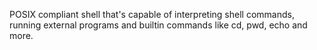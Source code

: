 POSIX compliant shell that's capable of interpreting shell commands,
running external programs and builtin commands like  cd, pwd, echo and more.